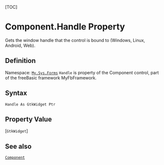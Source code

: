 [TOC]
# Component.Handle Property
Gets the window handle that the control is bound to (Windows, Linux, Android, Web).
## Definition
Namespace: [`My.Sys.Forms`](My.Sys.Forms.md)
`Handle` is property of the Component control, part of the freeBasic framework MyFbFramework.
## Syntax
```freeBasic
Handle As GtkWidget Ptr
```
## Property Value
[`GtkWidget`]
## See also
[`Component`](Component.md)
